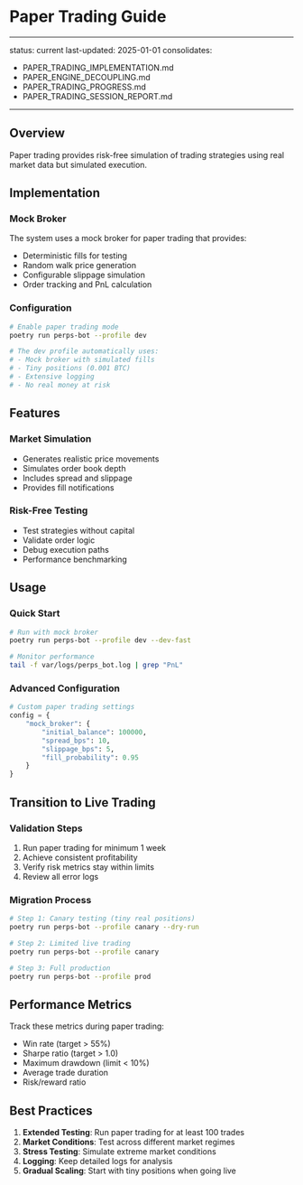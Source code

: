 # Paper Trading Guide

---
status: current
last-updated: 2025-01-01
consolidates:
  - PAPER_TRADING_IMPLEMENTATION.md
  - PAPER_ENGINE_DECOUPLING.md
  - PAPER_TRADING_PROGRESS.md
  - PAPER_TRADING_SESSION_REPORT.md
---

## Overview

Paper trading provides risk-free simulation of trading strategies using real market data but simulated execution.

## Implementation

### Mock Broker
The system uses a mock broker for paper trading that provides:
- Deterministic fills for testing
- Random walk price generation
- Configurable slippage simulation
- Order tracking and PnL calculation

### Configuration
```bash
# Enable paper trading mode
poetry run perps-bot --profile dev

# The dev profile automatically uses:
# - Mock broker with simulated fills
# - Tiny positions (0.001 BTC)
# - Extensive logging
# - No real money at risk
```

## Features

### Market Simulation
- Generates realistic price movements
- Simulates order book depth
- Includes spread and slippage
- Provides fill notifications

### Risk-Free Testing
- Test strategies without capital
- Validate order logic
- Debug execution paths
- Performance benchmarking

## Usage

### Quick Start
```bash
# Run with mock broker
poetry run perps-bot --profile dev --dev-fast

# Monitor performance
tail -f var/logs/perps_bot.log | grep "PnL"
```

### Advanced Configuration
```python
# Custom paper trading settings
config = {
    "mock_broker": {
        "initial_balance": 100000,
        "spread_bps": 10,
        "slippage_bps": 5,
        "fill_probability": 0.95
    }
}
```

## Transition to Live Trading

### Validation Steps
1. Run paper trading for minimum 1 week
2. Achieve consistent profitability
3. Verify risk metrics stay within limits
4. Review all error logs

### Migration Process
```bash
# Step 1: Canary testing (tiny real positions)
poetry run perps-bot --profile canary --dry-run

# Step 2: Limited live trading
poetry run perps-bot --profile canary

# Step 3: Full production
poetry run perps-bot --profile prod
```

## Performance Metrics

Track these metrics during paper trading:
- Win rate (target > 55%)
- Sharpe ratio (target > 1.0)
- Maximum drawdown (limit < 10%)
- Average trade duration
- Risk/reward ratio

## Best Practices

1. **Extended Testing**: Run paper trading for at least 100 trades
2. **Market Conditions**: Test across different market regimes
3. **Stress Testing**: Simulate extreme market conditions
4. **Logging**: Keep detailed logs for analysis
5. **Gradual Scaling**: Start with tiny positions when going live

